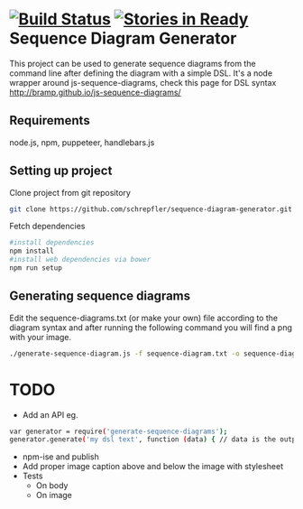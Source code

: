 [![Build Status](https://travis-ci.org/schrepfler/sequence-diagram-generator.svg?branch=master)](https://travis-ci.org/schrepfler/sequence-diagram-generator) [![Stories in Ready](https://badge.waffle.io/schrepfler/sequence-diagram-generator.png?label=ready&title=Ready)](https://waffle.io/schrepfler/sequence-diagram-generator)
Sequence Diagram Generator
=====================

This project can be used to generate sequence diagrams from the command line after defining the diagram with a simple DSL. It's a node wrapper around js-sequence-diagrams, check this page for DSL syntax http://bramp.github.io/js-sequence-diagrams/

Requirements
--------------
node.js, npm, puppeteer, handlebars.js

Setting up project
--------------

Clone project from git repository
```sh
git clone https://github.com/schrepfler/sequence-diagram-generator.git
```

Fetch dependencies
```sh
#install dependencies
npm install
#install web dependencies via bower
npm run setup
```

Generating sequence diagrams
--------------

Edit the sequence-diagrams.txt (or make your own) file according to the diagram syntax and after running the following command you will find a png with your image.

```sh
./generate-sequence-diagram.js -f sequence-diagram.txt -o sequence-diagram.png
```
TODO
=======

* Add an API eg.
```sh
var generator = require('generate-sequence-diagrams');
generator.generate('my dsl text', function (data) { // data is the output image });
```
* npm-ise and publish
* Add proper image caption above and below the image with stylesheet
* Tests
  * On body
  * On image
